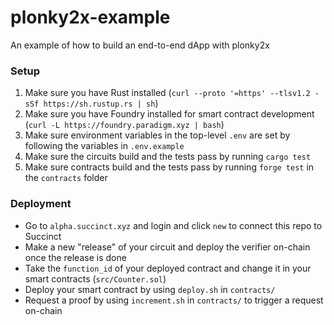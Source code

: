 # plonky2x-example
An example of how to build an end-to-end dApp with plonky2x

### Setup

1. Make sure you have Rust installed (`curl --proto '=https' --tlsv1.2 -sSf https://sh.rustup.rs | sh`)
2. Make sure you have Foundry installed for smart contract development (`curl -L https://foundry.paradigm.xyz | bash`)
3. Make sure environment variables in the top-level `.env` are set by following the variables in `.env.example`
4. Make sure the circuits build and the tests pass by running `cargo test`
5. Make sure contracts build and the tests pass by running `forge test` in the `contracts` folder

### Deployment

* Go to `alpha.succinct.xyz` and login and click `new` to connect this repo to Succinct
* Make a new "release" of your circuit and deploy the verifier on-chain once the release is done
* Take the `function_id` of your deployed contract and change it in your smart contracts (`src/Counter.sol`)
* Deploy your smart contract by using `deploy.sh` in `contracts/`
* Request a proof by using `increment.sh` in `contracts/` to trigger a request on-chain